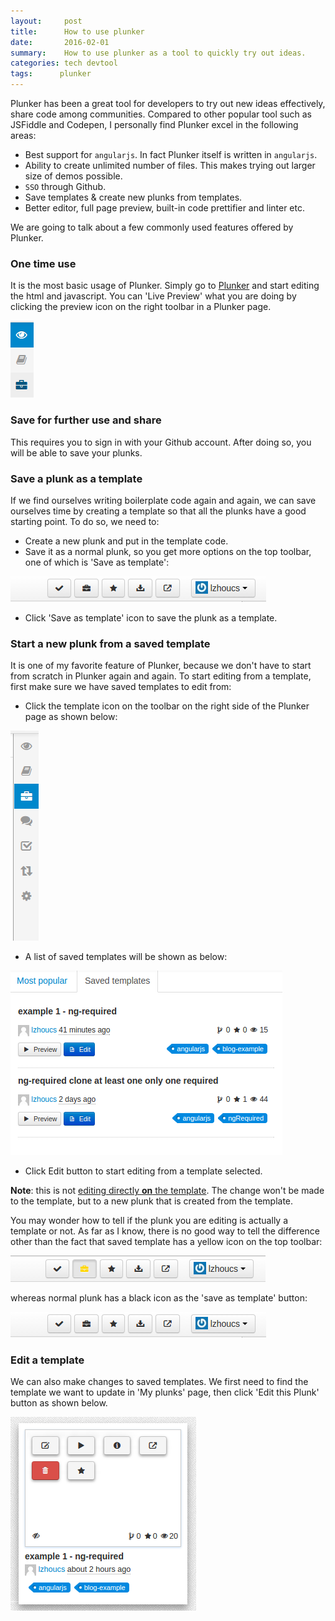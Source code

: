 ```yaml
---
layout:     post
title:      How to use plunker
date:       2016-02-01
summary:    How to use plunker as a tool to quickly try out ideas.
categories: tech devtool
tags:      plunker
---
```

Plunker has been a great tool for developers to try out new ideas effectively, share code among communities.
Compared to other popular tool such as JSFiddle and Codepen, I personally find Plunker excel in the following areas:

* Best support for `angularjs`. In fact Plunker itself is written in `angularjs`.
* Ability to create unlimited number of files. This makes trying out larger size of demos possible.
* `SSO` through Github. 
* Save templates & create new plunks from templates.
* Better editor, full page preview, built-in code prettifier and linter etc.

We are going to talk about a few commonly used features offered by Plunker.

### One time use

It is the most basic usage of Plunker. Simply go to [Plunker](http://plnkr.co/edit/?p=catalogue) and start editing the html and javascript.
You can  'Live Preview' what you are doing by clicking the preview icon on the right toolbar in a Plunker page.

![plunk template list](/images/posts/plunker-preview.png)

### Save for further use and share

This requires you to sign in with your Github account. After doing so, you will be able to save your plunks.

### Save a plunk as a template

If we find ourselves writing boilerplate code again and again, we can save ourselves time by creating a template
so that all the plunks have a good starting point. To do so, we need to:

* Create a new plunk and put in the template code.
* Save it as a normal plunk, so you get more options on the top toolbar, one of which is 'Save as template':

![plunk template list](/images/posts/plunker-template-unsave.png)

* Click 'Save as template' icon to save the plunk as a template.

### Start a new plunk from a saved template

It is one of my favorite feature of Plunker, because we don't have to start from scratch in Plunker again and again.
To start editing from a template, first make sure we have saved templates to edit from:

* Click the template icon on the toolbar on the right side of the Plunker page as shown below:

![plunk template](/images/posts/plunker-template-icon.png)

* A list of saved templates will be shown as below:

![plunk template list](/images/posts/plunker-template-list.png)

* Click Edit button to start editing from a template selected.

**Note**: this is not [editing directly **on** the template](#edit-a-template). The change won't be made to
the template, but to a new plunk that is created from the template. 

You may wonder how to tell if the plunk you are editing is actually a template or not. As far as I know,
there is no good way to tell the difference other than the fact that saved template has a yellow icon on the top toolbar:

![plunk template list](/images/posts/plunker-template-save.png)

whereas normal plunk has a black icon as the 'save as template' button:

![plunk template list](/images/posts/plunker-template-unsave.png)

### Edit a template

We can also make changes to saved templates. We first need to find the template we want to update in 'My plunks' page, then click 'Edit this Plunk' button as shown below.

![plunk template list](/images/posts/plunker-edit.png)
